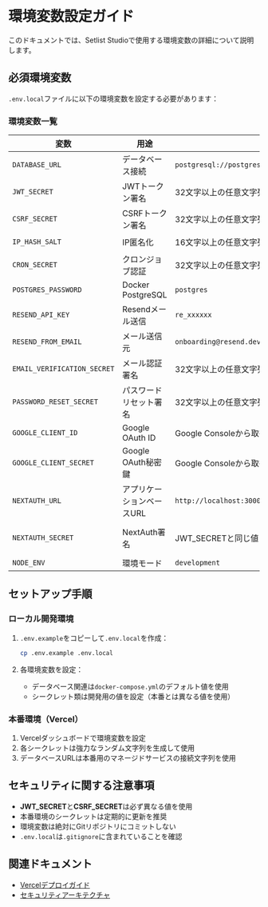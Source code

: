 # 環境変数設定ガイド

このドキュメントでは、Setlist Studioで使用する環境変数の詳細について説明します。

## 必須環境変数

`.env.local`ファイルに以下の環境変数を設定する必要があります：

### 環境変数一覧

| 変数 | 用途 | ローカル開発 | 本番環境 (Vercel) | 生成方法 |
|----------|---------|-------------------|---------------------|------------|
| `DATABASE_URL` | データベース接続 | `postgresql://postgres:postgres@localhost:5432/setlist_generator` | マネージドDB接続文字列 | プロバイダから提供 |
| `JWT_SECRET` | JWTトークン署名 | 32文字以上の任意文字列 | 強力なランダム文字列 | `openssl rand -base64 32` |
| `CSRF_SECRET` | CSRFトークン署名 | 32文字以上の任意文字列 | JWT_SECRETとは別の文字列 | `openssl rand -base64 32` |
| `IP_HASH_SALT` | IP匿名化 | 16文字以上の任意文字列 | 強力なランダム文字列 | `openssl rand -base64 16` |
| `CRON_SECRET` | クロンジョブ認証 | 32文字以上の任意文字列 | 強力なランダム文字列 | `openssl rand -base64 32` |
| `POSTGRES_PASSWORD` | Docker PostgreSQL | `postgres` | 未使用 (マネージドDB) | N/A |
| `RESEND_API_KEY` | Resendメール送信 | `re_xxxxxx` | Resendダッシュボードから取得 | Resendアカウント作成 |
| `RESEND_FROM_EMAIL` | メール送信元 | `onboarding@resend.dev` | `noreply@yourdomain.com` | 独自ドメイン設定 |
| `EMAIL_VERIFICATION_SECRET` | メール認証署名 | 32文字以上の任意文字列 | 強力なランダム文字列 | `openssl rand -base64 32` |
| `PASSWORD_RESET_SECRET` | パスワードリセット署名 | 32文字以上の任意文字列 | 強力なランダム文字列 | `openssl rand -base64 32` |
| `GOOGLE_CLIENT_ID` | Google OAuth ID | Google Consoleから取得 | 本番用ID | Google Cloud Console |
| `GOOGLE_CLIENT_SECRET` | Google OAuth秘密鍵 | Google Consoleから取得 | 本番用秘密鍵 | Google Cloud Console |
| `NEXTAUTH_URL` | アプリケーションベースURL | `http://localhost:3000` | `https://yourdomain.com` | https://を含む完全URL |
| `NEXTAUTH_SECRET` | NextAuth署名 | JWT_SECRETと同じ値 | JWT_SECRETと同じ値 | N/A (JWT_SECRET流用) |
| `NODE_ENV` | 環境モード | `development` | Vercelで自動設定 | N/A |

## セットアップ手順

### ローカル開発環境

1. `.env.example`をコピーして`.env.local`を作成：
   ```bash
   cp .env.example .env.local
   ```

2. 各環境変数を設定：
   - データベース関連は`docker-compose.yml`のデフォルト値を使用
   - シークレット類は開発用の値を設定（本番とは異なる値を使用）

### 本番環境（Vercel）

1. Vercelダッシュボードで環境変数を設定
2. 各シークレットは強力なランダム文字列を生成して使用
3. データベースURLは本番用のマネージドサービスの接続文字列を使用

## セキュリティに関する注意事項

- **JWT_SECRET**と**CSRF_SECRET**は必ず異なる値を使用
- 本番環境のシークレットは定期的に更新を推奨
- 環境変数は絶対にGitリポジトリにコミットしない
- `.env.local`は`.gitignore`に含まれていることを確認

## 関連ドキュメント

- [Vercelデプロイガイド](./VERCEL_DEPLOYMENT_GUIDE.md)
- [セキュリティアーキテクチャ](./SECURITY.md)